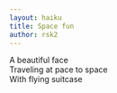 ```yaml
---
layout: haiku
title: Space fun
author: rsk2
---
```


A beautiful face <br>
Traveling at pace to space <br>
With flying suitcase <br>
